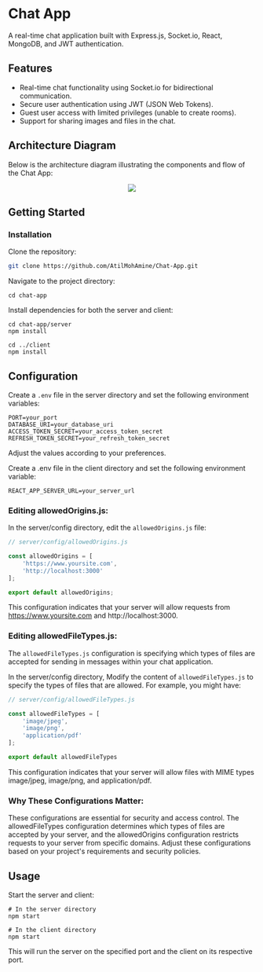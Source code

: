# Chat App
A real-time chat application built with Express.js, Socket.io, React, MongoDB, and JWT authentication.

## Features
- Real-time chat functionality using Socket.io for bidirectional communication.
- Secure user authentication using JWT (JSON Web Tokens).
- Guest user access with limited privileges (unable to create rooms).
- Support for sharing images and files in the chat.

## Architecture Diagram
Below is the architecture diagram illustrating the components and flow of the Chat App:

<p align="center">
   <img src="https://github.com/AtilMohAmine/Chat-App/assets/86023602/d0745e82-a300-437e-ac79-b62b95ebf9d0">
</p>

## Getting Started

### Installation

Clone the repository:
```bash
git clone https://github.com/AtilMohAmine/Chat-App.git
```

Navigate to the project directory:
```bach
cd chat-app
```

Install dependencies for both the server and client:
```bach
cd chat-app/server
npm install

cd ../client
npm install
```

## Configuration

Create a `.env` file in the server directory and set the following environment variables:

```env
PORT=your_port
DATABASE_URI=your_database_uri
ACCESS_TOKEN_SECRET=your_access_token_secret
REFRESH_TOKEN_SECRET=your_refresh_token_secret
```
Adjust the values according to your preferences.

Create a .env file in the client directory and set the following environment variable:
```env
REACT_APP_SERVER_URL=your_server_url
```

### Editing allowedOrigins.js:

In the server/config directory, edit the `allowedOrigins.js` file:

```javascript
// server/config/allowedOrigins.js

const allowedOrigins = [
    'https://www.yoursite.com',
    'http://localhost:3000'
];

export default allowedOrigins;
```

This configuration indicates that your server will allow requests from https://www.yoursite.com and http://localhost:3000.

### Editing allowedFileTypes.js:
The `allowedFileTypes.js` configuration is specifying which types of files are accepted for sending in messages within your chat application.

In the server/config directory, Modify the content of `allowedFileTypes.js` to specify the types of files that are allowed. For example, you might have:
```javascript
// server/config/allowedFileTypes.js

const allowedFileTypes = [
    'image/jpeg',
    'image/png',
    'application/pdf'
];

export default allowedFileTypes
```
This configuration indicates that your server will allow files with MIME types image/jpeg, image/png, and application/pdf.

### Why These Configurations Matter:

These configurations are essential for security and access control. The allowedFileTypes configuration determines which types of files are accepted by your server, and the allowedOrigins configuration restricts requests to your server from specific domains. Adjust these configurations based on your project's requirements and security policies.

## Usage
Start the server and client:

```bach
# In the server directory
npm start

# In the client directory
npm start
```
This will run the server on the specified port and the client on its respective port.
